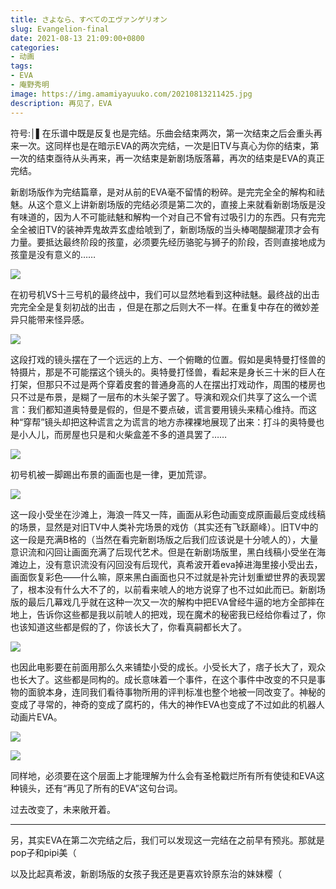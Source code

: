 ```yaml
---
title: さよなら、すべてのエヴァンゲリオン
slug: Evangelion-final
date: 2021-08-13 21:09:00+0800
categories:
- 动画
tags:
- EVA
- 庵野秀明
image: https://img.amamiyayuuko.com/20210813211425.jpg
description: 再见了，EVA
---
```


符号:│▌在乐谱中既是反复也是完结。乐曲会结束两次，第一次结束之后会重头再来一次。这同样也是在暗示EVA的两次完结，一次是旧TV与真心为你的结束，第一次的结束亟待从头再来，再一次结束是新剧场版落幕，再次的结束是EVA的真正完结。

新剧场版作为完结篇章，是对从前的EVA毫不留情的粉碎。是完完全全的解构和祛魅。从这个意义上讲新剧场版的完结必须是第二次的，直接上来就看新剧场版是没有味道的，因为人不可能祛魅和解构一个对自己不曾有过吸引力的东西。只有完完全全被旧TV的装神弄鬼故弄玄虚给唬到了，新剧场版的当头棒喝醍醐灌顶才会有力量。要抵达最终阶段的孩童，必须要先经历骆驼与狮子的阶段，否则直接地成为孩童是没有意义的……

![](https://img.amamiyayuuko.com/20210813214321.png)

在初号机VS十三号机的最终战中，我们可以显然地看到这种祛魅。最终战的出击完完全全是复刻初战的出击 ，但是在那之后则大不一样。在重复中存在的微妙差异只能带来怪异感。

![](https://img.amamiyayuuko.com/20210813215304.png)

这段打戏的镜头摆在了一个远远的上方、一个俯瞰的位置。假如是奥特曼打怪兽的特摄片，那是不可能摆这个镜头的。奥特曼打怪兽，看起来是身长三十米的巨人在打架，但那只不过是两个穿着皮套的普通身高的人在摆出打戏动作，周围的楼房也只不过是布景，是糊了一层布的木头架子罢了。导演和观众们共享了这么一个谎言：我们都知道奥特曼是假的，但是不要点破，谎言要用镜头来精心维持。而这种“穿帮”镜头却把这种谎言之为谎言的地方赤裸裸地展现了出来：打斗的奥特曼也是小人儿，而房屋也只是和火柴盒差不多的道具罢了…… 

![](https://img.amamiyayuuko.com/20210813220149.png)

初号机被一脚踢出布景的画面也是一律，更加荒谬。

![](https://img.amamiyayuuko.com/20210813220520.png)

这一段小受坐在沙滩上，海浪一阵又一阵，画面从彩色动画变成原画最后变成线稿的场景，显然是对旧TV中人类补完场景的戏仿（其实还有飞跃巅峰）。旧TV中的这一段是充满B格的（当然在看完新剧场版之后我们应该说是十分唬人的），大量意识流和闪回让画面充满了后现代艺术。但是在新剧场版里，黑白线稿小受坐在海滩边上，没有意识流没有闪回没有后现代，真希波开着eva掉进海里接小受出去，画面恢复彩色——什么嘛，原来黑白画面也只不过就是补完计划重塑世界的表现罢了，根本没有什么大不了的，以前看来唬人的地方说穿了也不过如此而已。新剧场版的最后几幕戏几乎就在这种一次又一次的解构中把EVA曾经牛逼的地方全部摔在地上，告诉你这些都是我以前唬人的把戏，现在魔术的秘密我已经给你看过了，你也该知道这些都是假的了，你该长大了，你看真嗣都长大了。

![](https://img.amamiyayuuko.com/20210813223137.jpg)

也因此电影要在前面用那么久来铺垫小受的成长。小受长大了，痞子长大了，观众也长大了。这些都是同构的。成长意味着一个事件，在这个事件中改变的不只是事物的面貌本身，连同我们看待事物所用的评判标准也整个地被一同改变了。神秘的变成了寻常的，神奇的变成了腐朽的，伟大的神作EVA也变成了不过如此的机器人动画片EVA。

![](https://img.amamiyayuuko.com/20210813225050.png)

![](https://img.amamiyayuuko.com/20210813225104.png)

同样地，必须要在这个层面上才能理解为什么会有圣枪戳烂所有所有使徒和EVA这种镜头，还有“再见了所有的EVA”这句台词。

过去改变了，未来敞开着。

---

另，其实EVA在第二次完结之后，我们可以发现这一完结在之前早有预兆。那就是pop子和pipi美（

以及比起真希波，新剧场版的女孩子我还是更喜欢铃原东治的妹妹樱（
